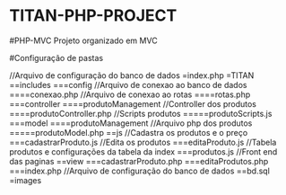 # TITAN-PHP-PROJECT

#PHP-MVC
Projeto organizado em MVC

#Configuração de pastas

//Arquivo de configuração do banco de dados
=index.php
=TITAN
==includes
===config
//Arquivo de conexao ao banco de dados
====conexao.php
//Arquivo de conexao ao rotas
====rotas.php
===controller
====produtoManagement
//Controller dos produtos
====produtoController.php
//Scripts produtos
=====produtoScripts.js
===model
====produtoManagement
//Arquivo php dos produtos
=====produtoModel.php
==js
//Cadastra os produtos e o preço
===cadastrarProduto.js
//Edita os produtos
===editaProduto.js
//Tabela produtos e configurações da tabela da index
===produtos.js
//Front end das paginas
==view
===cadastrarProduto.php
===editaProdutos.php
===index.php
//Arquivo de configuração do banco de dados
==bd.sql
=images
